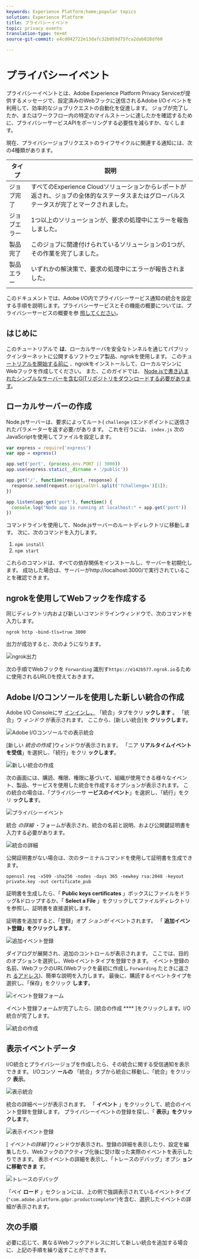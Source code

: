 ```yaml
---
keywords: Experience Platform;home;popular topics
solution: Experience Platform
title: プライバシーイベント
topic: privacy events
translation-type: tm+mt
source-git-commit: e4cd042722e13dafc32b059d75fca2dab828df60

---
```



# プライバシーイベント

プライバシーイベントとは、Adobe Experience Platform Privacy Serviceが提供するメッセージで、設定済みのWebフックに送信されるAdobe I/Oイベントを利用して、効率的なジョブリクエストの自動化を促進します。 ジョブが完了したか、またはワークフロー内の特定のマイルストーンに達したかを確認するために、プライバシーサービスAPIをポーリングする必要性を減らすか、なくします。

現在、プライバシージョブリクエストのライフサイクルに関連する通知には、次の4種類があります。

| タイプ | 説明 |
--- | ---
| ジョブ完了 | すべてのExperience Cloudソリューションからレポートが返され、ジョブの全体的なステータスまたはグローバルステータスが完了とマークされました。 |
| ジョブエラー | 1つ以上のソリューションが、要求の処理中にエラーを報告しました。 |
| 製品完了 | このジョブに関連付けられているソリューションの1つが、その作業を完了しました。 |
| 製品エラー | いずれかの解決策で、要求の処理中にエラーが報告されました。 |

このドキュメントでは、Adobe I/O内でプライバシーサービス通知の統合を設定する手順を説明します。プライバシーサービスとその機能の概要については、プライバシーサービスの概要を参 [照してください](home.md)。

## はじめに

このチュートリアルで **は**、ローカルサーバを安全なトンネルを通じてパブリックインターネットに公開するソフトウェア製品、ngrokを使用します。 このチュ [ートリアルを開始する前に](https://ngrok.com/download) 、ngrokをインストールして、ローカルマシンにWebフックを作成してください。 また、このガイドでは、 [Node.jsで書き込まれたシンプルなサーバーを含むGITリポジトリをダウンロードする必要があります](https://nodejs.org/)。

## ローカルサーバーの作成

Node.jsサーバーは、要求によってルート( `challenge` )エンドポイントに送信されたパラメーターを返す必要`/`があります。 これを行うには、 `index.js` 次のJavaScriptを使用してファイルを設定します。

```js
var express = require('express')
var app = express()

app.set('port', (process.env.PORT || 3000))
app.use(express.static(__dirname + '/public'))

app.get('/', function(request, response) {
  response.send(request.originalUrl.split('?challenge=')[1]);
})

app.listen(app.get('port'), function() {
  console.log("Node app is running at localhost:" + app.get('port'))
})
```

コマンドラインを使用して、Node.jsサーバーのルートディレクトリに移動します。 次に、次のコマンドを入力します。

1. `npm install`
1. `npm start`

これらのコマンドは、すべての依存関係をインストールし、サーバーを初期化します。 成功した場合は、サーバーがhttp://localhost:3000/で実行されていることを確認できます。

## ngrokを使用してWebフックを作成する

同じディレクトリ内および新しいコマンドラインウィンドウで、次のコマンドを入力します。

```shell
ngrok http -bind-tls=true 3000
```

出力が成功すると、次のようになります。

![ngrok出力](images/privacy-events/ngrok-output.png)

次の手順でWebフックを `Forwarding` 識別す`https://e142b577.ngrok.io`るために使用されるURL()を控えておきます。

## Adobe I/Oコンソールを使用した新しい統合の作成

Adobe I/O Consoleにサ [インインし、](https://console.adobe.io) 「統合」タブをクリ **ックします** 。 「統合」ウ _ィンドウ_ が表示されます。 ここから、[新しい統合]を **クリックしま**&#x200B;す。

![Adobe I/Oコンソールでの表示統合](images/privacy-events/integrations.png)

[新しい *統合の作成* ]ウィンドウが表示されます。 「ニア **リアルタイムイベントを受信**」を選択し、「続行」をクリ **ックします**。

![新しい統合の作成](images/privacy-events/new-integration.png)

次の画面には、購読、権限、権限に基づいて、組織が使用できる様々なイベント、製品、サービスを使用した統合を作成するオプションが表示されます。 この統合の場合は、「プライバシーサ **ービスのイベント**」を選択し、「続行」をクリ **ックしま**&#x200B;す。

![プライバシーイベント](images/privacy-events/privacy-events.png)

統合 *の詳細* ・フォームが表示され、統合の名前と説明、および公開鍵証明書を入力する必要があります。

![統合の詳細](images/privacy-events/integration-details.png)

公開証明書がない場合は、次のターミナルコマンドを使用して証明書を生成できます。

```shell
openssl req -x509 -sha256 -nodes -days 365 -newkey rsa:2048 -keyout private.key -out certificate_pub
```

証明書を生成したら、「 **Public keys certificates** 」ボックスにファイルをドラッグ&amp;ドロップするか、「 **Select a File** 」をクリックしてファイルディレクトリを参照し、証明書を直接選択します。

証明書を追加すると、「登録」オプ *ションが* イベントされます。 「 **追加イベント登録」をクリックします**。

![追加イベント登録](images/privacy-events/add-event-registration.png)

ダイアログが展開され、追加のコントロールが表示されます。 ここでは、目的のオプションを選択し、Webイベントタイプを登録できます。 イベント登録の名前、WebフックのURL(Webフックを最初に作成し `Forwarding` たときに返され [るアドレス](#create-a-webhook-using-ngrok))、簡単な説明を入力します。 最後に、購読するイベントタイプを選択し、「保存」をクリック **します**。

![イベント登録フォーム](images/privacy-events/event-registration-form.png)

イベント登録フォームが完了したら、[統合の作成 **** ]をクリックします。I/O統合が完了します。

![統合の作成](images/privacy-events/create-integration.png)

## 表示イベントデータ

I/O統合とプライバシージョブを作成したら、その統合に関する受信通知を表示できます。 I/Oコンソ **ールの** 「統合」タブから統合に移動し、「統合」をクリック **表示**。

![表示統合](images/privacy-events/view-integration.png)

統合の詳細ページが表示されます。 「 **イベント** 」をクリックして、統合のイベント登録を登録します。 プライバシーイベントの登録を探し、「 **表示」をクリックしま**&#x200B;す。

![表示イベント登録](images/privacy-events/view-registration.png)

[ *イベントの詳細* ]ウィンドウが表示され、登録の詳細を表示したり、設定を編集したり、Webフックのアクティブ化後に受け取った実際のイベントを表示したりできます。 表示イベントの詳細を表示し、「トレースのデバッグ」オプシ **ョンに移動できま** す。

![トレースのデバッグ](images/privacy-events/debug-tracing.png)

「ペイ **ロード** 」セクションには、上の例で強調表示されているイベントタイプ(`"com.adobe.platform.gdpr.productcomplete"`)を含む、選択したイベントの詳細が表示されます。

## 次の手順

必要に応じて、異なるWebフックアドレスに対して新しい統合を追加する場合に、上記の手順を繰り返すことができます。